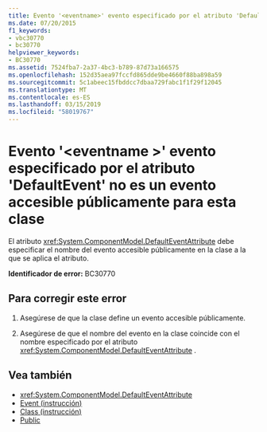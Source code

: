 ```yaml
---
title: Evento '<eventname>' evento especificado por el atributo 'DefaultEvent' no es un evento accesible públicamente para esta clase
ms.date: 07/20/2015
f1_keywords:
- vbc30770
- bc30770
helpviewer_keywords:
- BC30770
ms.assetid: 7524fba7-2a37-4bc3-b789-87d73a166575
ms.openlocfilehash: 152d35aea97fccfd865dde9be4660f88ba898a59
ms.sourcegitcommit: 5c1abeec15fbddcc7dbaa729fabc1f1f29f12045
ms.translationtype: MT
ms.contentlocale: es-ES
ms.lasthandoff: 03/15/2019
ms.locfileid: "58019767"
---
```

# <a name="event-eventname-event-specified-by-the-defaultevent-attribute-is-not-a-publicly-accessible-event-for-this-class"></a>Evento '\<eventname >' evento especificado por el atributo 'DefaultEvent' no es un evento accesible públicamente para esta clase
El atributo <xref:System.ComponentModel.DefaultEventAttribute> debe especificar el nombre del evento accesible públicamente en la clase a la que se aplica el atributo.  
  
 **Identificador de error:** BC30770  
  
## <a name="to-correct-this-error"></a>Para corregir este error  
  
1.  Asegúrese de que la clase define un evento accesible públicamente.  
  
2.  Asegúrese de que el nombre del evento en la clase coincide con el nombre especificado por el atributo <xref:System.ComponentModel.DefaultEventAttribute> .  
  
## <a name="see-also"></a>Vea también

- <xref:System.ComponentModel.DefaultEventAttribute>
- [Event (instrucción)](../../visual-basic/language-reference/statements/event-statement.md)
- [Class (instrucción)](../../visual-basic/language-reference/statements/class-statement.md)
- [Public](../../visual-basic/language-reference/modifiers/public.md)
